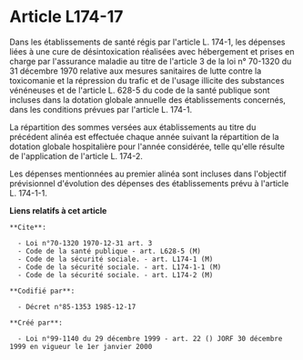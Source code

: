 # Article L174-17

Dans les établissements de santé régis par l'article L. 174-1, les dépenses liées à une cure de désintoxication réalisées
avec hébergement et prises en charge par l'assurance maladie au titre de l'article 3 de la loi n° 70-1320 du 31 décembre 1970
relative aux mesures sanitaires de lutte contre la toxicomanie et la répression du trafic et de l'usage illicite des
substances vénéneuses et de l'article L. 628-5 du code de la santé publique sont incluses dans la dotation globale annuelle
des établissements concernés, dans les conditions prévues par l'article L. 174-1.

La répartition des sommes versées aux établissements au titre du précédent alinéa est effectuée chaque année suivant la
répartition de la dotation globale hospitalière pour l'année considérée, telle qu'elle résulte de l'application de l'article
L. 174-2.

Les dépenses mentionnées au premier alinéa sont incluses dans l'objectif prévisionnel d'évolution des dépenses des
établissements prévu à l'article L. 174-1-1.

**Liens relatifs à cet article**

	**Cite**:

	  - Loi n°70-1320 1970-12-31 art. 3
	  - Code de la santé publique - art. L628-5 (M)
	  - Code de la sécurité sociale. - art. L174-1 (M)
	  - Code de la sécurité sociale. - art. L174-1-1 (M)
	  - Code de la sécurité sociale. - art. L174-2 (M)

	**Codifié par**:

	  - Décret n°85-1353 1985-12-17

	**Créé par**:

	  - Loi n°99-1140 du 29 décembre 1999 - art. 22 () JORF 30 décembre 1999 en vigueur le 1er janvier 2000
